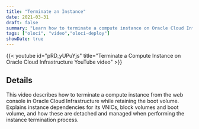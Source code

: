 ```yaml
---
title: "Terminate an Instance"
date: 2021-03-31
draft: false
summary: "Learn how to terminate a compute instance on Oracle Cloud Infrastructure."
tags: ["oloci", "video","oloci-deploy"]
showDate: true
---
```


{{< youtube id="pRD_yUPuYjs" title="Terminate a Compute Instance on Oracle Cloud Infrastructure YouTube video" >}}

## Details

This video describes how to terminate a compute instance from the web console in Oracle Cloud Infrastructure while retaining the boot volume. Explains instance dependencies for its VNICs, block volumes and boot volume, and how these are detached and managed when performing the instance termination process.
